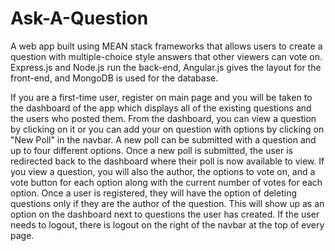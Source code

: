 # Ask-A-Question
A web app built using MEAN stack frameworks that allows users to create a question with multiple-choice style answers that other viewers can vote on. Express.js and Node.js run the back-end, Angular.js gives the layout for the front-end, and MongoDB is used for the database.

If you are a first-time user, register on main page and you will be taken to the dashboard of the app which displays all of the existing questions and the users who posted them. From the dashboard, you can view a question by clicking on it or you can add your on question with options by clicking on "New Poll" in the navbar. A new poll can be submitted with a question and up to four different options. Once a new poll is submitted, the user is redirected back to the dashboard where their poll is now available to view. If you view a question, you will also the author, the options to vote on, and a vote button for each option along with the current number of votes for each option. Once a user is registered, they will have the option of deleting questions only if they are the author of the question. This will show up as an option on the dashboard next to questions the user has created. If the user needs to logout, there is logout on the right of the navbar at the top of every page.
